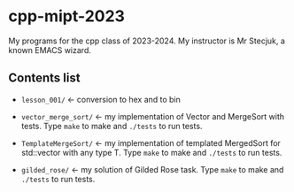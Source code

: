 # cpp-mipt-2023
My programs for the cpp class of 2023-2024. My instructor is Mr Stecjuk, a known EMACS wizard.

## Contents list
- `lesson_001/` <- conversion to hex and to bin

- `vector_merge_sort/` <- my implementation of Vector and MergeSort with tests. Type `make` to make and `./tests` to run tests.

- `TemplateMergeSort/` <- my implementation of templated MergedSort for std::vector<T> with any type T. Type `make` to make and `./tests` to run tests.

- `gilded_rose/` <- my solution of Gilded Rose task. Type `make` to make and `./tests` to run tests.

